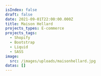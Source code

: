 ```yaml
---
isIndex: false
draft: false
date: 2021-09-01T22:00:00.000Z
title: Maison Hellard
projects_types: E-commerce
projects_tags:
  - Shopify
  - Bootstrap
  - Liquid
  - SASS
image:
  src: /images/uploads/maisonhellard.jpg
datas: []
---
```

